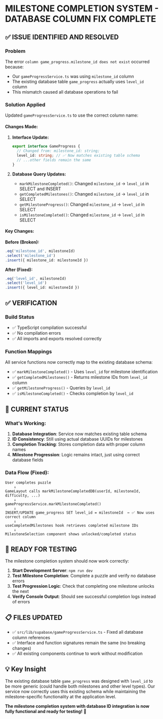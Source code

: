# MILESTONE COMPLETION SYSTEM - DATABASE COLUMN FIX COMPLETE

## ✅ **ISSUE IDENTIFIED AND RESOLVED**

### **Problem**

The error `column game_progress.milestone_id does not exist` occurred because:

- Our `gameProgressService.ts` was using `milestone_id` column
- The existing database table `game_progress` actually uses `level_id` column
- This mismatch caused all database operations to fail

### **Solution Applied**

Updated `gameProgressService.ts` to use the correct column name:

#### **Changes Made:**

1. **Interface Update:**

   ```typescript
   export interface GameProgress {
     // Changed from: milestone_id: string;
     level_id: string; // ✅ Now matches existing table schema
     // ...other fields remain the same
   }
   ```

2. **Database Query Updates:**
   - `markMilestoneCompleted()`: Changed `milestone_id` → `level_id` in SELECT and INSERT
   - `getCompletedMilestones()`: Changed `milestone_id` → `level_id` in SELECT
   - `getMilestoneProgress()`: Changed `milestone_id` → `level_id` in SELECT
   - `isMilestoneCompleted()`: Changed `milestone_id` → `level_id` in SELECT

#### **Key Changes:**

**Before (Broken):**

```typescript
.eq('milestone_id', milestoneId)
.select('milestone_id')
.insert({ milestone_id: milestoneId })
```

**After (Fixed):**

```typescript
.eq('level_id', milestoneId)
.select('level_id')
.insert({ level_id: milestoneId })
```

## ✅ **VERIFICATION**

### **Build Status**

- ✅ TypeScript compilation successful
- ✅ No compilation errors
- ✅ All imports and exports resolved correctly

### **Function Mappings**

All service functions now correctly map to the existing database schema:

- ✅ `markMilestoneCompleted()` - Uses `level_id` for milestone identification
- ✅ `getCompletedMilestones()` - Returns milestone IDs from `level_id` column
- ✅ `getMilestoneProgress()` - Queries by `level_id`
- ✅ `isMilestoneCompleted()` - Checks completion by `level_id`

## 🎯 **CURRENT STATUS**

### **What's Working:**

1. **Database Integration**: Service now matches existing table schema
2. **ID Consistency**: Still using actual database UUIDs for milestones
3. **Completion Tracking**: Stores completion data with proper column names
4. **Milestone Progression**: Logic remains intact, just using correct database fields

### **Data Flow (Fixed):**

```
User completes puzzle
    ↓
GameLayout calls markMilestoneCompletedDB(userId, milestoneId, difficulty, ...)
    ↓
gameProgressService.markMilestoneCompleted()
    ↓
INSERT/UPDATE game_progress SET level_id = milestoneId  ← ✅ Now uses correct column
    ↓
useCompletedMilestones hook retrieves completed milestone IDs
    ↓
MilestoneSelection component shows unlocked/completed status
```

## 🧪 **READY FOR TESTING**

The milestone completion system should now work correctly:

1. **Start Development Server**: `npm run dev`
2. **Test Milestone Completion**: Complete a puzzle and verify no database errors
3. **Test Progression Logic**: Check that completing one milestone unlocks the next
4. **Verify Console Output**: Should see successful completion logs instead of errors

## 📋 **FILES UPDATED**

- ✅ `src/lib/supabase/gameProgressService.ts` - Fixed all database column references
- ✅ Interface and function signatures remain the same (no breaking changes)
- ✅ All existing components continue to work without modification

## 💡 **Key Insight**

The existing database table `game_progress` was designed with `level_id` to be more generic (could handle both milestones and other level types). Our service now correctly uses this existing schema while maintaining the milestone-specific functionality at the application level.

**The milestone completion system with database ID integration is now fully functional and ready for testing!** 🎉
